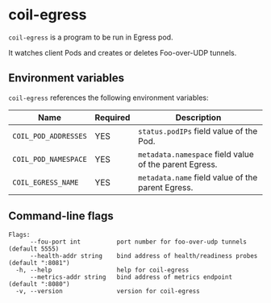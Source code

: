 coil-egress
===========

`coil-egress` is a program to be run in Egress pod.

It watches client Pods and creates or deletes Foo-over-UDP tunnels.

## Environment variables

`coil-egress` references the following environment variables:

| Name                 | Required | Description                                            |
| -------------------- | -------- | ------------------------------------------------------ |
| `COIL_POD_ADDRESSES` | YES      | `status.podIPs` field value of the Pod.                |
| `COIL_POD_NAMESPACE` | YES      | `metadata.namespace` field value of the parent Egress. |
| `COIL_EGRESS_NAME`   | YES      | `metadata.name` field value of the parent Egress.      |

## Command-line flags

```
Flags:
      --fou-port int          port number for foo-over-udp tunnels (default 5555)
      --health-addr string    bind address of health/readiness probes (default ":8081")
  -h, --help                  help for coil-egress
      --metrics-addr string   bind address of metrics endpoint (default ":8080")
  -v, --version               version for coil-egress
```
